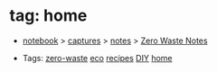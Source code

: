 
# tag: home

 * [notebook](../content/notebook.md) > [captures](../content/notebook/captures.md) > [notes](../content/notebook/captures/notes.md) >  [Zero Waste Notes](../content/notebook/captures/notes/zero-waste.md)

  * Tags:  <a class="tag" href="#!tags/zero-waste.md">zero-waste</a>  <a class="tag" href="#!tags/eco.md">eco</a>  <a class="tag" href="#!tags/recipes.md">recipes</a>  <a class="tag" href="#!tags/DIY.md">DIY</a>  <a class="tag" href="#!tags/home.md">home</a>